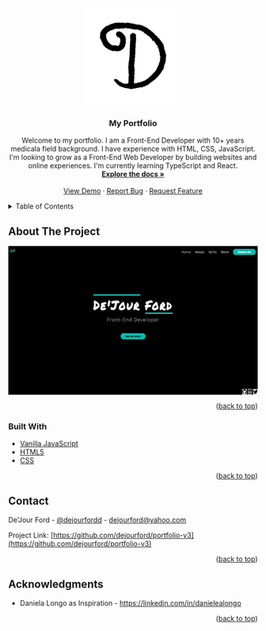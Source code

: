 <div id="top"></div>
<!--
*** Thanks for checking out the Best-README-Template. If you have a suggestion
*** that would make this better, please fork the repo and create a pull request
*** or simply open an issue with the tag "enhancement".
*** Don't forget to give the project a star!
*** Thanks again! Now go create something AMAZING! :D
-->





<!-- PROJECT LOGO -->
<br />
<div align="center">
  <a href="https://dejourford.netlify.app">
    <img src="favicon_io/android-chrome-512x512.png" alt="Logo" width="200" height="200">
  </a>

<h3 align="center">My Portfolio</h3>

  <p align="center">
    Welcome to my portfolio. I am a Front-End Developer with 10+ years medicala field background. I have experience with HTML, CSS, JavaScript. I'm looking to grow as a Front-End Web Developer by building websites and online experiences. I'm currently learning TypeScript and React.  
    <br />
    <a href="https://github.com/dejourford/portfolio-v3"><strong>Explore the docs »</strong></a>
    <br />
    <br />
    <a href="https:dejourford.netlify.app">View Demo</a>
    ·
    <a href="https://github.com/dejourford/portfolio-v3/issues">Report Bug</a>
    ·
    <a href="https://github.com/dejourford/portfolio-v3/issues">Request Feature</a>
  </p>
</div>



<!-- TABLE OF CONTENTS -->
<details>
  <summary>Table of Contents</summary>
  <ol>
    <li>
      <a href="#about-the-project">About The Project</a>
      <ul>
        <li><a href="#built-with">Built With</a></li>
      </ul>
    </li>
    <li><a href="#contact">Contact</a></li>
    <li><a href="#acknowledgments">Acknowledgments</a></li>
  </ol>
</details>



<!-- ABOUT THE PROJECT -->
## About The Project

<img align="center" src="images/portfolio-v3 preview.jpg" alt="Logo" width="600" height="300">


<p align="right">(<a href="#top">back to top</a>)</p>



### Built With

* [Vanilla JavaScript](https://developer.mozilla.org/en-US/docs/Web/JavaScript)
* [HTML5](https://developer.mozilla.org/en-US/docs/Web/HTML)
* [CSS](https://developer.mozilla.org/en-US/docs/Web/CSS)



<p align="right">(<a href="#top">back to top</a>)</p>


<!-- CONTACT -->
## Contact

De'Jour Ford - [@dejourfordd](https://twitter.com/dejourfordd) - dejourford@yahoo.com

Project Link: [https://github.com/dejourford/portfolio-v3](https://github.com/dejourford/portfolio-v3)

<p align="right">(<a href="#top">back to top</a>)</p>



<!-- ACKNOWLEDGMENTS -->
## Acknowledgments

* Daniela Longo as Inspiration - https://linkedin.com/in/danielealongo


<p align="right">(<a href="#top">back to top</a>)</p>

